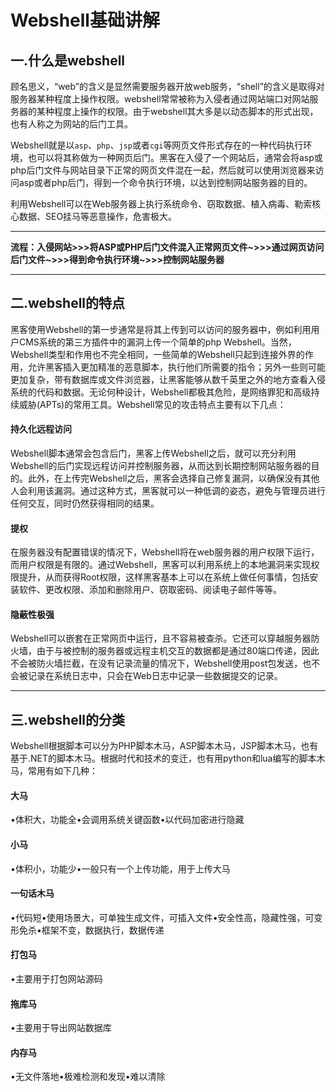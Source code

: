 # Webshell基础讲解

## 一.什么是webshell

顾名思义，“web”的含义是显然需要服务器开放web服务，“shell”的含义是取得对服务器某种程度上操作权限。webshell常常被称为入侵者通过网站端口对网站服务器的某种程度上操作的权限。由于webshell其大多是以动态脚本的形式出现，也有人称之为网站的后门工具。

Webshell就是以`asp`、`php`、`jsp`或者`cgi`等网页文件形式存在的一种代码执行环境，也可以将其称做为一种网页后门。黑客在入侵了一个网站后，通常会将asp或php后门文件与网站目录下正常的网页文件混在一起，然后就可以使用浏览器来访问asp或者php后门，得到一个命令执行环境，以达到控制网站服务器的目的。

利用Webshell可以在Web服务器上执行系统命令、窃取数据、植入病毒、勒索核心数据、SEO挂马等恶意操作，危害极大。

---

**流程：入侵网站>>>将ASP或PHP后门文件混入正常网页文件~>>>通过网页访问后门文件~>>>得到命令执行环境~>>>控制网站服务器**

---

## 二.webshell的特点

黑客使用Webshell的第一步通常是将其上传到可以访问的服务器中，例如利用用户CMS系统的第三方插件中的漏洞上传一个简单的php Webshell。当然，Webshell类型和作用也不完全相同，一些简单的Webshell只起到连接外界的作用，允许黑客插入更加精准的恶意脚本，执行他们所需要的指令；另外一些则可能更加复杂，带有数据库或文件浏览器，让黑客能够从数千英里之外的地方查看入侵系统的代码和数据。无论何种设计，Webshell都极其危险，是网络罪犯和高级持续威胁(APTs)的常用工具。Webshell常见的攻击特点主要有以下几点：

#### **持久化远程访问**

Webshell脚本通常会包含后门，黑客上传Webshell之后，就可以充分利用Webshell的后门实现远程访问并控制服务器，从而达到长期控制网站服务器的目的。此外，在上传完Webshell之后，黑客会选择自己修复漏洞，以确保没有其他人会利用该漏洞。通过这种方式，黑客就可以一种低调的姿态，避免与管理员进行任何交互，同时仍然获得相同的结果。

#### **提权**

在服务器没有配置错误的情况下，Webshell将在web服务器的用户权限下运行，而用户权限是有限的。通过Webshell，黑客可以利用系统上的本地漏洞来实现权限提升，从而获得Root权限，这样黑客基本上可以在系统上做任何事情，包括安装软件、更改权限、添加和删除用户、窃取密码、阅读电子邮件等等。

#### **隐蔽性极强**

Webshell可以嵌套在正常网页中运行，且不容易被查杀。它还可以穿越服务器防火墙，由于与被控制的服务器或远程主机交互的数据都是通过80端口传递，因此不会被防火墙拦截，在没有记录流量的情况下，Webshell使用post包发送，也不会被记录在系统日志中，只会在Web日志中记录一些数据提交的记录。

---

## 三.webshell的分类

Webshell根据脚本可以分为PHP脚本木马，ASP脚本木马，JSP脚本木马，也有基于.NET的脚本木马。根据时代和技术的变迁，也有用python和lua编写的脚本木马，常用有如下几种：

#### **大马**

•体积大，功能全•会调用系统关键函数•以代码加密进行隐藏

#### **小马**

•体积小，功能少•一般只有一个上传功能，用于上传大马

#### **一句话木马**

•代码短•使用场景大，可单独生成文件，可插入文件•安全性高，隐藏性强，可变形免杀•框架不变，数据执行，数据传递

#### **打包马**

•主要用于打包网站源码

#### **拖库马**

•主要用于导出网站数据库

#### **内存马**

•无文件落地•极难检测和发现•难以清除

